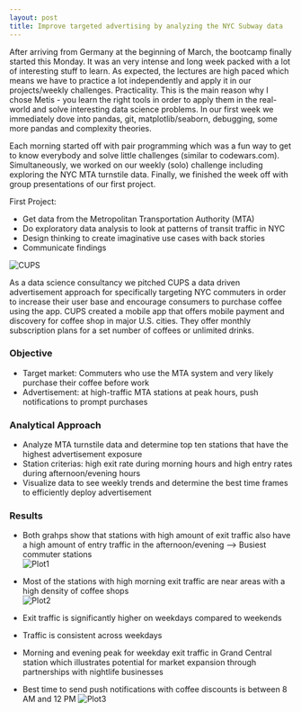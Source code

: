 ```yaml
---
layout: post
title: Improve targeted advertising by analyzing the NYC Subway data
---
```


After arriving from Germany at the beginning of March, the bootcamp finally started this Monday. It was an very intense and long week packed with a lot of interesting stuff to learn. 
As expected, the lectures are high paced which means we have to practice a lot independently and apply it in our projects/weekly challenges. 
Practicality. This is the main reason why I chose Metis - you learn the right tools in order to apply them in the real-world and solve interesting data science problems. In our first week we immediately dove into pandas, git, matplotlib/seaborn, debugging, some more pandas and complexity theories.

Each morning started off with pair programming which was a fun way to get to know everybody and solve little challenges (similar to codewars.com). Simultaneously, we worked on our weekly (solo) challenge including exploring the NYC MTA turnstile data. Finally, we finished the week off with group presentations of our first project. 

First Project:
- Get data from the Metropolitan Transportation Authority (MTA)
- Do exploratory data analysis to look at patterns of transit traffic in NYC
- Design thinking to create imaginative use cases with back stories
- Communicate findings  
  
  
![CUPS](https://cdn.cupsapp.com/website/images/footer_logo.png)  

As a data science consultancy we pitched CUPS a data driven advertisement approach for specifically targeting NYC commuters in order to increase their user base and encourage consumers to purchase coffee using the app. CUPS created a mobile app that offers mobile payment and discovery for coffee shop in major U.S. cities. They offer monthly subscription plans for a set number of coffees or unlimited drinks.  

### Objective  
- Target market: Commuters who use the MTA system and very likely purchase their coffee before work  
- Advertisement: at high-traffic MTA stations at peak hours, push notifications to prompt purchases  

### Analytical Approach
- Analyze MTA turnstile data and determine top ten stations that have the highest advertisement exposure
- Station criterias: high exit rate during morning hours and high entry rates during afternoon/evening hours  
- Visualize data to see weekly trends and determine the best time frames to efficiently deploy  advertisement  

### Results  
- Both grahps show that stations with high amount of exit traffic also have a high amount of entry traffic in the afternoon/evening --> Busiest commuter stations  
![Plot1](https://flowinger.github.io/images/plot_1.png)  

- Most of the stations with high morning exit traffic are near areas with a high density of coffee shops  
![Plot2](https://flowinger.github.io/images/CUPS_map.png)

- Exit traffic is significantly higher on weekdays compared to weekends
- Traffic is consistent across weekdays
- Morning and evening peak for weekday exit traffic in Grand Central station which illustrates potential for market expansion through partnerships with nightlife businesses
- Best time to send push notifications with coffee discounts is between 8 AM and 12 PM
![Plot3](https://flowinger.github.io/images/Results2.png)





